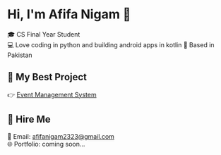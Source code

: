 # Hi, I'm Afifa Nigam 👋

🎓 CS Final Year Student  
💻 Love coding in python and building android apps in kotlin 
📍 Based in Pakistan

## 📌 My Best Project
👉 [Event Management System](https://github.com/afifa1810/mood_backend)

## 💼 Hire Me
📧 Email: afifanigam2323@gmail.com  
🌐 Portfolio: coming soon...

